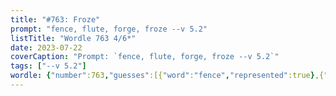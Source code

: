 ```yaml
---
title: "#763: Froze"
prompt: "fence, flute, forge, froze --v 5.2"
listTitle: "Wordle 763 4/6*"
date: 2023-07-22
coverCaption: "Prompt: `fence, flute, forge, froze --v 5.2`"
tags: ["--v 5.2"]
wordle: {"number":763,"guesses":[{"word":"fence","represented":true},{"word":"flute","represented":false},{"word":"forge","represented":false},{"word":"froze","represented":true}],"yes_count":2}
---
```

